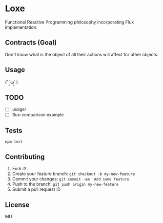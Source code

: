 # Loxe

Functional Reactive Programming philosophy incorporating Flux implementation.

## Contracts (Goal)

Don't know what is the object of all their actions will affect for other objects.

## Usage

(˚ ˃̣̣̥ω˂̣̣̥ )

## TODO

- [ ] usage!
- [ ] flux-comparison example

## Tests

```
npm test
```

## Contributing

1. Fork it!
2. Create your feature branch: `git checkout -b my-new-feature`
3. Commit your changes: `git commit -am 'Add some feature'`
4. Push to the branch: `git push origin my-new-feature`
5. Submit a pull request :D

## License

MIT

